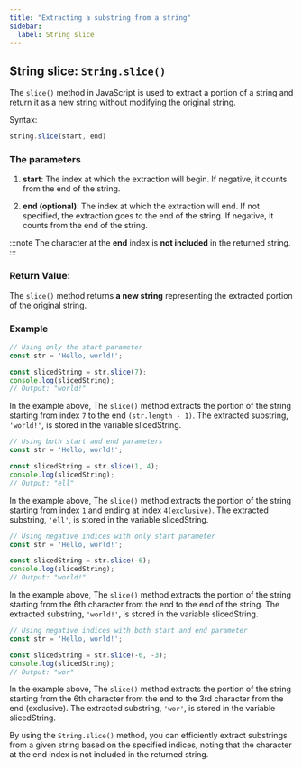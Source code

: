 ```yaml
---
title: "Extracting a substring from a string"
sidebar:
  label: String slice
---
```

## String slice: `String.slice()`

The `slice()` method in JavaScript is used to extract a portion of a string and return it as a new string without modifying the original string.

Syntax:
```javascript
string.slice(start, end)
```

### The parameters

1. **start**: The index at which the extraction will begin. If negative, it counts from the end of the string.

2. **end (optional)**: The index at which the extraction will end. If not specified, the extraction goes to the end of the string. If negative, it counts from the end of the string.

:::note
The character at the **end** index is **not included** in the returned string.
:::

### Return Value:

The `slice()` method returns **a new string** representing the extracted portion of the original string.

### Example

```javascript
// Using only the start parameter
const str = 'Hello, world!';

const slicedString = str.slice(7);
console.log(slicedString);
// Output: "world!"
```

In the example above, The `slice()` method extracts the portion of the string starting from index `7` to the end `(str.length - 1)`. The extracted substring, `'world!'`, is stored in the variable slicedString.

```javascript
// Using both start and end parameters
const str = 'Hello, world!';

const slicedString = str.slice(1, 4);
console.log(slicedString);
// Output: "ell"
```

In the example above, The `slice()` method extracts the portion of the string starting from index `1` and ending at index `4(exclusive)`. The extracted substring, `'ell'`, is stored in the variable slicedString.

```javascript
// Using negative indices with only start parameter
const str = 'Hello, world!';

const slicedString = str.slice(-6);
console.log(slicedString);
// Output: "world!"
```

In the example above, The `slice()` method extracts the portion of the string starting from the 6th character from the end to the end of the string. The extracted substring, `'world!'`, is stored in the variable slicedString.

```javascript
// Using negative indices with both start and end parameter
const str = 'Hello, world!';

const slicedString = str.slice(-6, -3);
console.log(slicedString);
// Output: "wor"
```

In the example above, The `slice()` method extracts the portion of the string starting from the 6th character from the end to the 3rd character from the end (exclusive). The extracted substring, `'wor'`, is stored in the variable slicedString.

By using the `String.slice()` method, you can efficiently extract substrings from a given string based on the specified indices, noting that the character at the end index is not included in the returned string.
